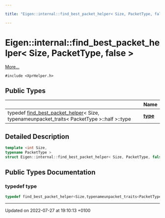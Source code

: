 ```yaml
---

title: "Eigen::internal::find_best_packet_helper< Size, PacketType, false >"

---
```


# Eigen::internal::find_best_packet_helper< Size, PacketType, false >



 [More...](#detailed-description)


`#include <XprHelper.h>`

## Public Types

|                | Name           |
| -------------- | -------------- |
| typedef <a href="http://example.org/classes/structeigen_1_1internal_1_1find__best__packet__helper/">find_best_packet_helper</a>< Size, typenameunpacket_traits< PacketType >::half >::type | **[type](http://example.org/classes/structeigen_1_1internal_1_1find__best__packet__helper_3_01size_00_01packettype_00_01false_01_4/#typedef-type)**  |

## Detailed Description

```cpp
template <int Size,
typename PacketType >
struct Eigen::internal::find_best_packet_helper< Size, PacketType, false >;
```

## Public Types Documentation

### typedef type

```cpp
typedef find_best_packet_helper<Size,typenameunpacket_traits<PacketType>::half>::type Eigen::internal::find_best_packet_helper< Size, PacketType, false >::type;
```


-------------------------------

Updated on 2022-07-27 at 19:10:13 +0100